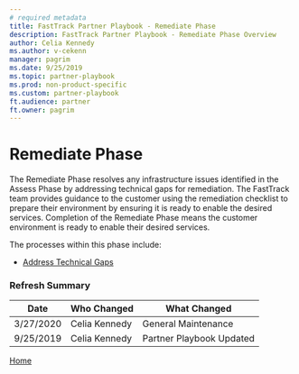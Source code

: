 ```yaml
---  
# required metadata  
title: FastTrack Partner Playbook - Remediate Phase  
description: FastTrack Partner Playbook - Remediate Phase Overview  
author: Celia Kennedy
ms.author: v-cekenn
manager: pagrim
ms.date: 9/25/2019
ms.topic: partner-playbook
ms.prod: non-product-specific  
ms.custom: partner-playbook
ft.audience: partner
ft.owner: pagrim
---  
```


# Remediate Phase

The Remediate Phase resolves any infrastructure issues identified in the Assess Phase by addressing technical gaps for remediation. The FastTrack team provides guidance to the customer using the remediation checklist to prepare their environment by ensuring it is ready to enable the desired services. Completion of the Remediate Phase means the customer environment is ready to enable their desired services.

The processes within this phase include:

-  [Address Technical Gaps](remediate-address-technical-gaps-partner.md)

### Refresh Summary

|Date|Who Changed|What Changed|
|---------|---------------|----------------------------|
|3/27/2020| Celia Kennedy| General Maintenance|
|9/25/2019| Celia Kennedy| Partner Playbook Updated|

[Home](http://partner-docs.microsoft.com)
